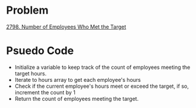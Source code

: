 # Problem
[2798. Number of Employees Who Met the Target](https://leetcode.com/problems/number-of-employees-who-met-the-target/description/)
# Psuedo Code
* Initialize a variable to keep track of the count of employees meeting the target hours.
* Iterate to hours array to get each employee's hours
* Check if the current employee's hours meet or exceed the target, if so, increment the count by 1
* Return the count of employees meeting the target.